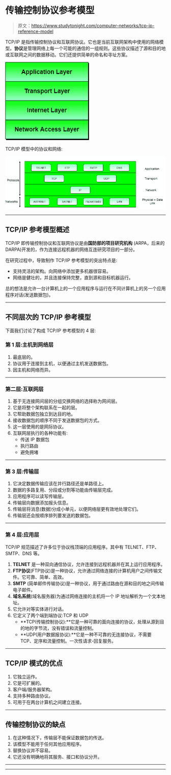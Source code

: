 # 传输控制协议参考模型

> 原文：<https://www.studytonight.com/computer-networks/tcp-ip-reference-model>

TCP/IP 是指传输控制协议和互联网协议。它也是当前互联网架构中使用的网络模型。**协议**是管理网络上每一个可能的通信的一组规则。这些协议描述了源和目的地或互联网之间的数据移动。它们还提供简单的命名和寻址方案。

![Diagram Representation of TCP/IP Model](img/766597d1266742f8255b5ed988a3e0b5.png)

TCP/IP 模型中的协议和网络:

![Diagram Representation of TCP/IP Model](img/1a549de8c4031d95d9991d133b40f78f.png)

* * *

## TCP/IP 参考模型概述

TCP/IP 即传输控制协议和互联网协议是由**国防部的项目研究机构** (ARPA，后来的 DARPA)开发的，作为连接远程机器的网络互连研究项目的一部分。

在研究过程中，导致制作 TCP/IP 参考模型的突出特点是:

*   支持灵活的架构。向网络中添加更多机器很容易。
*   网络是健壮的，并且连接保持完整，直到源和目标机器运行。

总的想法是允许一台计算机上的一个应用程序与运行在不同计算机上的另一个应用程序对话(发送数据包)。

* * *

## 不同层次的 TCP/IP 参考模型

下面我们讨论了构成 TCP/IP 参考模型的 4 层:

### 第 1 层:主机到网络层

1.  最底层的。
2.  协议用于连接到主机，以便通过主机发送数据包。
3.  因主机和网络而异。

* * *

### 第二层:互联网层

1.  基于无连接网间层的分组交换网络的选择称为网间层。
2.  它是将整个架构联系在一起的层。
3.  它帮助数据包独立到达目的地。
4.  接收数据包的顺序不同于发送数据包的方式。
5.  这一层使用的是网际协议。
6.  互联网层执行的各种功能有:
    *   传送 IP 数据包
    *   执行路由
    *   避免拥堵

* * *

### 第 3 层:传输层

1.  它决定数据传输应该在并行路径还是单路径上。
2.  数据的多路复用、分段或分割等功能由传输层完成。
3.  应用程序可以读写传输层。
4.  传输层向数据添加报头信息。
5.  传输层将消息(数据)分成小单元，以便网络层更有效地处理它们。
6.  传输层还会按顺序排列要发送的数据包。

* * *

### 第 4 层:应用层

TCP/IP 规范描述了许多位于协议栈顶端的应用程序。其中有 TELNET、FTP、SMTP、DNS 等。

1.  **TELNET** 是一种双向通信协议，允许连接到远程机器并在其上运行应用程序。
2.  **FTP协议**(FTP协议)是一种协议，允许通过网络连接的计算机用户之间传输文件。它可靠、简单、高效。
3.  **SMTP** (简单邮件传输协议)是一种协议，用于通过路由在源和目的地之间传输电子邮件。
4.  **域名系统**(域名服务器)为通过网络连接的主机将一个 IP 地址解析为一个文本地址。
5.  它允许对等实体进行对话。
6.  它定义了两个端到端协议:TCP 和 UDP
    *   **TCP(传输控制协议):**它是一种可靠的面向连接的协议，处理从源到目的地的字节流，没有错误和流量控制。
    *   **UDP(用户数据报协议):**它是一种不可靠的无连接协议，不需要 TCP、定序和流量控制。一次性请求-回复服务。

* * *

## TCP/IP 模式的优点

1.  它独立运作。
2.  它是可扩展的。
3.  客户端/服务器架构。
4.  支持多种路由协议。
5.  可用于在两台计算机之间建立连接。

* * *

## 传输控制协议的缺点

1.  在这种情况下，传输层不能保证数据包的传送。
2.  该模型不能用于任何其他应用程序。
3.  替换协议并不容易。
4.  它还没有明确地将其服务、接口和协议分开。

* * *

* * *
